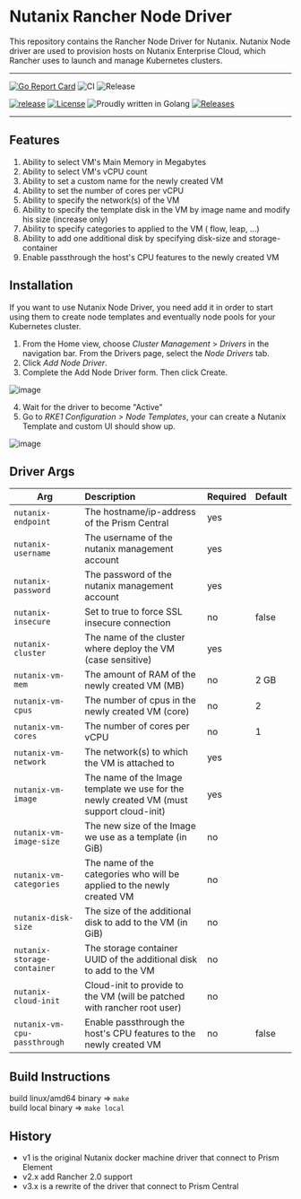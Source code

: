 # Nutanix Rancher Node Driver

This repository contains the Rancher Node Driver for Nutanix. Nutanix Node driver are used to provision hosts on Nutanix Enterprise Cloud, which Rancher uses to launch and manage Kubernetes clusters.


---

[![Go Report Card](https://goreportcard.com/badge/github.com/nutanix/docker-machine)](https://goreportcard.com/report/github.com/nutanix/docker-machine)
![CI](https://github.com/nutanix/docker-machine/actions/workflows/integration.yml/badge.svg)
![Release](https://github.com/nutanix/docker-machine/actions/workflows/release.yml/badge.svg)

[![release](https://img.shields.io/github/release-pre/nutanix/docker-machine.svg)](https://github.com/nutanix/docker-machine/releases)
[![License](https://img.shields.io/badge/License-MPL%202.0-blue.svg)](https://github.com/nutanix/docker-machine/blob/master/LICENSE)
![Proudly written in Golang](https://img.shields.io/badge/written%20in-Golang-92d1e7.svg)
[![Releases](https://img.shields.io/github/downloads/nutanix/docker-machine/total.svg)](https://github.com/nutanix/docker-machine/releases)

---

Features
---------

1. Ability to select VM's Main Memory in Megabytes
2. Ability to select VM's vCPU count
3. Ability to set a custom name for the newly created VM
4. Ability to set the number of cores per vCPU
5. Ability to specify the network(s) of the VM
6. Ability to specify the template disk in the VM by image name and modify his size (increase only)
7. Ability to specify categories to applied to the VM ( flow, leap, ...)
8. Ability to add one additional disk by specifying disk-size and storage-container
9. Enable passthrough the host's CPU features to the newly created VM


Installation
--------------------

If you want to use Nutanix Node Driver, you need add it in order to start using them to create node templates and eventually node pools for your Kubernetes cluster.

1. From the Home view, choose *Cluster Management* > *Drivers* in the navigation bar. From the Drivers page, select the *Node Drivers* tab.
2. Click *Add Node Driver*.
3. Complete the Add Node Driver form. Then click Create.

![image](https://user-images.githubusercontent.com/180613/139593826-9d48bc40-29c0-42cb-8122-0e95304eeac8.png)

4. Wait for the driver to become "Active"
5. Go to *RKE1 Configuration > Node Templates*, your can create a Nutanix Template and custom UI should show up.

![image](https://user-images.githubusercontent.com/180613/139594240-db4f375f-5918-4918-b1be-4aa8e4232f0f.png)



Driver Args
-----------
|Arg                           |Description                                                              |Required          |Default |
|------------------------------|:------------------------------------------------------------------------|:-----------------|--------|
| `nutanix-endpoint`           |The hostname/ip-address of the Prism Central                             |yes               ||
| `nutanix-username`           |The username of the nutanix management account                           |yes               ||
| `nutanix-password`           |The password of the nutanix management account                           |yes               ||
| `nutanix-insecure`           |Set to true to force SSL insecure connection                             |no                |false|
| `nutanix-cluster`            |The name of the cluster where deploy the VM (case sensitive)             |yes               ||
| `nutanix-vm-mem`             |The amount of RAM of the newly created VM (MB)                           |no                | 2 GB|
| `nutanix-vm-cpus`            |The number of cpus in the newly created VM (core)                        |no                | 2|
| `nutanix-vm-cores`           |The number of cores per vCPU                                             |no                | 1|
| `nutanix-vm-network`         |The network(s) to which the VM is attached to                            |yes               ||
| `nutanix-vm-image`           |The name of the Image template we use for the newly created VM (must support cloud-init)|yes               ||
| `nutanix-vm-image-size`      |The new size of the Image we use as a template (in GiB)                  |no                ||
| `nutanix-vm-categories`      |The name of the categories who will be applied to the newly created VM   |no                ||
| `nutanix-disk-size`          |The size of the additional disk to add to the VM (in GiB)                |no                ||
| `nutanix-storage-container`  |The storage container UUID of the additional disk to add to the VM       |no                ||
| `nutanix-cloud-init`         |Cloud-init to provide to the VM (will be patched with rancher root user) |no                ||
| `nutanix-vm-cpu-passthrough` |Enable passthrough the host's CPU features to the newly created VM       |no                |false|

Build Instructions
--------------------

build linux/amd64 binary => `make`  
build local binary => `make local`
## History

* v1 is the original Nutanix docker machine driver that connect to Prism Element
* v2.x add Rancher 2.0 support
* v3.x is a rewrite of the driver that connect to Prism Central

